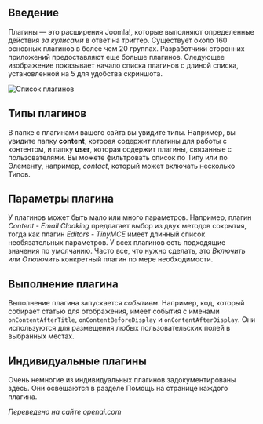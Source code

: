 <!-- Filename: jdocmanual?manual=user&heading=plugins&filename=about-plugins.md / Display title: О плагинах -->

## Введение

Плагины — это расширения Joomla!, которые выполняют определенные действия *за кулисами* в ответ на триггер. Существует около 160 основных плагинов в более чем 20 группах. Разработчики сторонних приложений предоставляют еще больше плагинов. Следующее изображение показывает начало списка плагинов с длиной списка, установленной на 5 для удобства скриншота.

![Список плагинов](../../../en/images/plugins/plugins-list.png)

## Типы плагинов

В папке с плагинами вашего сайта вы увидите типы. Например, вы увидите папку **content**, которая содержит плагины для работы с контентом, и папку **user**, которая содержит плагины, связанные с пользователями. Вы можете фильтровать список по Типу или по Элементу, например, *contact*, который может включать несколько Типов.

## Параметры плагина

У плагинов может быть мало или много параметров. Например, плагин *Content - Email Cloaking* предлагает выбор из двух методов сокрытия, тогда как плагин *Editors - TinyMCE* имеет длинный список необязательных параметров. У всех плагинов есть подходящие значения по умолчанию. Часто все, что нужно сделать, это *Включить* или *Отключить* конкретный плагин по мере необходимости.

## Выполнение плагина

Выполнение плагина запускается *событием*. Например, код, который собирает статью для отображения, имеет события с именами `onContentAfterTitle`, `onContentBeforeDisplay` и `onContentAfterDisplay`. Они используются для размещения любых пользовательских полей в выбранных местах.

## Индивидуальные плагины

Очень немногие из индивидуальных плагинов задокументированы здесь. Они освещаются в разделе Помощь на странице каждого плагина.

*Переведено на сайте openai.com*

